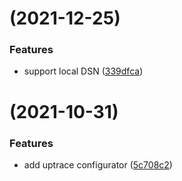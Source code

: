 # [](https://github.com/uptrace/uptrace-dotnet/compare/v0.1.0...v) (2021-12-25)


### Features

* support local DSN ([339dfca](https://github.com/uptrace/uptrace-dotnet/commit/339dfca8bed1b5f82dc0419e720579dd0da87677))



#  (2021-10-31)


### Features

* add uptrace configurator ([5c708c2](https://github.com/uptrace/uptrace-dotnet/commit/5c708c2ac7059ec9e91143cc01bb0366b68c7955))




